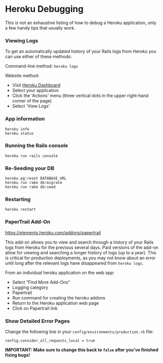 # Heroku Debugging
This is not an exhaustive listing of how to debug a Heroku application, only a few handy tips that usually work.

### Viewing Logs
To get an automatically updated history of your Rails logs from Heroku you can use either of these methods:

Command-line method: `heroku logs`

Website method:
* Visit [Heroku Dashboard](https://dashboard.heroku.com/)
* Select your application
* Click the 'Actions' menu (three vertical dots in the upper right-hand corner of the page)
* Select 'View Logs'

### App information
```
heroku info
heroku status
```

### Running the Rails console
`heroku run rails console`

### Re-Seeding your DB
```
heroku pg:reset DATABASE_URL
heroku run rake db:migrate
heroku run rake db:seed
```

### Restarting
`heroku restart`

### PaperTrail Add-On
https://elements.heroku.com/addons/papertrail

This add-on allows you to view and search through a history of your Rails logs from Heroku for the previous several days. Paid versions of the add-on allow for viewing and searching a longer history of logs (up to a year). This is critical for production deployments, as you may not know about an error until long after the relevant logs have disappeared from `heroku logs`.

From an individual heroku application on the web app:
- Select "Find More Add-Ons"
- Logging category
- Papertrail
- Run command for creating the heroku addons
- Return to the Heroku application web page
- Click on Papertrail link

### Show Detailed Error Pages
Change the following line in your `config/environments/production.rb` file:
```
config.consider_all_requests_local = true
```
**IMPORTANT: Make sure to change this back to `false` after you've finished fixing bugs!**
